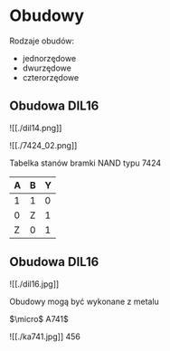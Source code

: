 # Obudowy

Rodzaje obudów:
- jednorzędowe
- dwurzędowe
- czterorzędowe


## Obudowa DIL16
![[./dil14.png]]

![[./7424_02.png]]

Tabelka stanów bramki NAND typu 7424

| A   | B   | Y   |
| --- | --- | --- |
| 1   | 1   | 0   |
| 0   | Z   | 1   |
| Z   | 0   | 1   |


## Obudowa DIL16
![[./dil16.jpg]]

Obudowy mogą być wykonane z metalu


$\micro$ A741$

![[./ka741.jpg]]
456